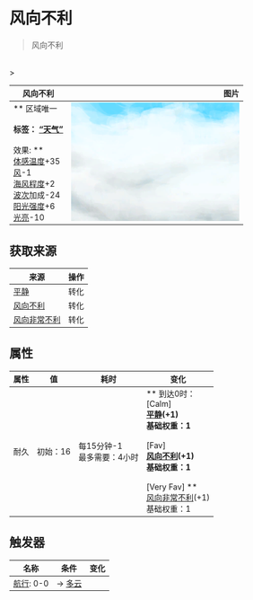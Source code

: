 # 风向不利  
> 风向不利  
<br>  
>   
  
  风向不利  |   图片   
 ----  |  ----:   
 ** 区域唯一 **<br><br>**标签：**	[“天气”](tag_Weather.md)<br><br>** 效果: **<br>[体感温度](TemperaturePerceived.md)+35<br>[风](Wind.md)-1<br>[海风程度](SeaAgitation.md)+2<br>[波次](WaveCounter.md)加成-24<br>[阳光强度](SunStrength.md)+6<br>[光亮](Light.md)-10  |  <img decoding="async" src="Sprite/WeatherCloudy_0.png" href="a.md" style="max-width:300px;max-height:300px;">   
  
## 获取来源  
来源  |  操作  
----  |  ----  
[平静](OpenSea_Calm.md)  |  转化  
[风向不利](OpenSea_UnFavourable.md)  |  转化  
[风向非常不利](OpenSea_VeryUnFavourable.md)  |  转化  
## 属性   
属性  |  值  |  耗时  |  变化  
----  |  ----  |  ----  |  ----  
耐久  |  初始：16  |  每15分钟-1<br>最多需要：4小时  |  ** 到达0时： **<br>** [Calm] **<br>  [平静](OpenSea_Calm.md)(+1)<br>基础权重：1<br><br>** [Fav] **<br>  [风向不利](OpenSea_UnFavourable.md)(+1)<br>基础权重：1<br><br>** [Very Fav] **<br>  [风向非常不利](OpenSea_VeryUnFavourable.md)(+1)<br>基础权重：1<br>  
## 触发器  
名称  |  条件  |  变化  
----  |  ----  |  ----  
  |  [航行](Sailed.md): 0-0  |  → [多云](TropicalIsland_PartiallyCloudy.md)  
